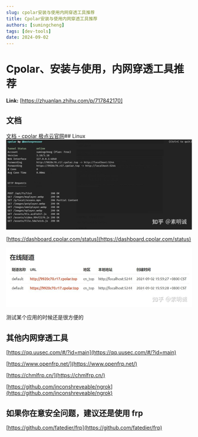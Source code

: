 ```yaml
---
slug: cpolar安装与使用内网穿透工具推荐
title: Cpolar安装与使用内网穿透工具推荐
authors: [sumingcheng]
tags: [dev-tools]
date: 2024-09-02
---
```


# Cpolar、安装与使用，内网穿透工具推荐



 **Link:** [https://zhuanlan.zhihu.com/p/717842170]

## 文档  
[文档 - cpolar 极点云官网](https://www.cpolar.com/docs)## Linux  
![da554955143ef192613dfa6663cac2a9](../image/da554955143ef192613dfa6663cac2a9.jpg)

[https://dashboard.cpolar.com/status](https://dashboard.cpolar.com/status)

![82fe33ac0e6c82d56cc579622f40d0c6](../image/82fe33ac0e6c82d56cc579622f40d0c6.jpg)

测试某个应用的时候还是很方便的

  
  
## 其他内网穿透工具  

[https://qq.uusec.com/#/?id=main](https://qq.uusec.com/#/?id=main)

[https://www.openfrp.net/](https://www.openfrp.net/)

[https://chmlfrp.cn/](https://chmlfrp.cn/)

[https://github.com/inconshreveable/ngrok](https://github.com/inconshreveable/ngrok)

## 如果你在意安全问题，建议还是使用 frp  

[https://github.com/fatedier/frp](https://github.com/fatedier/frp)